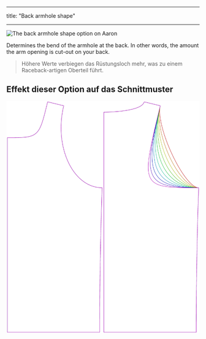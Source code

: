 - - -
title: "Back armhole shape"
- - -

![The back armhole shape option on Aaron](./backlinebend.svg)

Determines the bend of the armhole at the back. In other words, the amount the arm opening is cut-out on your back.

> Höhere Werte verbiegen das Rüstungsloch mehr, was zu einem Raceback-artigen Oberteil führt.

## Effekt dieser Option auf das Schnittmuster

![This image shows the effect of this option by superimposing several variants that have a different value for this option](aaron_backlinebend_sample.svg "Effect of this option on the pattern")
